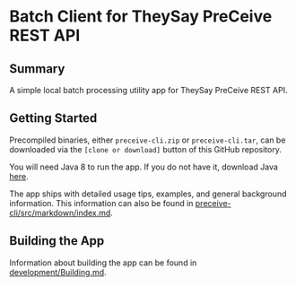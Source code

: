 # Batch Client for TheySay PreCeive REST API

## Summary

A simple local batch processing utility app for TheySay PreCeive REST API.

## Getting Started

Precompiled binaries, either ```preceive-cli.zip``` or ```preceive-cli.tar```, can be downloaded via the ```[clone or download]``` button of this GitHub repository.

You will need Java 8 to run the app.
If you do not have it, download Java [here](https://java.com/en/download/).

The app ships with detailed usage tips, examples, and general background information.
This information can also be found in  [preceive-cli/src/markdown/index.md](./preceive-cli/src/markdown/index.md).

## Building the App

Information about building the app can be found in   [development/Building.md](./development/Building.md).
